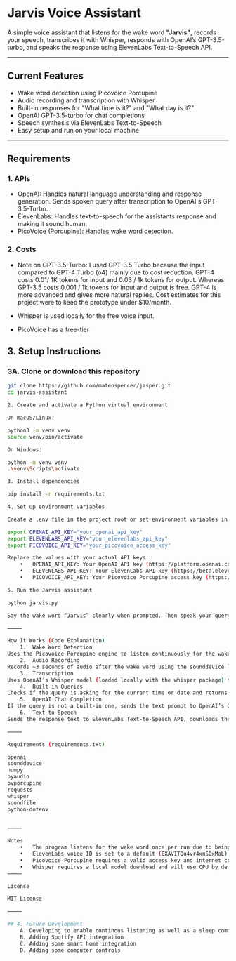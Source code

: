 # Jarvis Voice Assistant

A simple voice assistant that listens for the wake word **"Jarvis"**, records your speech, transcribes it with Whisper, responds with OpenAI’s GPT-3.5-turbo, and speaks the response using ElevenLabs Text-to-Speech API.

---

## Current Features

- Wake word detection using Picovoice Porcupine
- Audio recording and transcription with Whisper
- Built-in responses for "What time is it?" and "What day is it?"
- OpenAI GPT-3.5-turbo for chat completions
- Speech synthesis via ElevenLabs Text-to-Speech
- Easy setup and run on your local machine

---
## Requirements

### 1. APIs
- OpenAI: Handles natural language understanding and response generation. Sends spoken query after transcription to OpenAI's GPT-3.5-Turbo. 
- ElevenLabs: Handles text-to-speech for the assistants response and making it sound human. 
- PicoVoice (Porcupine): Handles wake word detection. 

### 2. Costs
- Note on GPT-3.5-Turbo: I used GPT-3.5 Turbo because the input compared to GPT-4 Turbo (o4) mainly due to cost reduction. GPT-4 costs 0.01/ 1K tokens for input and 0.03 / 1k tokens for output. Whereas GPT-3.5 costs 0.001 / 1k tokens for input and output is free. GPT-4 is more advanced and gives more natural replies. Cost estimates for this project were to keep the prototype under $10/month. 

- Whisper is used locally for the free voice input. 
- PicoVoice has a free-tier
 
## 3. Setup Instructions

### 3A. Clone or download this repository

```bash
git clone https://github.com/mateospencer/jasper.git
cd jarvis-assistant

2. Create and activate a Python virtual environment

On macOS/Linux:

python3 -m venv venv
source venv/bin/activate

On Windows:

python -m venv venv
.\venv\Scripts\activate

3. Install dependencies

pip install -r requirements.txt

4. Set up environment variables

Create a .env file in the project root or set environment variables in your shell:

export OPENAI_API_KEY="your_openai_api_key"
export ELEVENLABS_API_KEY="your_elevenlabs_api_key"
export PICOVOICE_API_KEY="your_picovoice_access_key"

Replace the values with your actual API keys:
	•	OPENAI_API_KEY: Your OpenAI API key (https://platform.openai.com/account/api-keys)
	•	ELEVENLABS_API_KEY: Your ElevenLabs API key (https://beta.elevenlabs.io/)
	•	PICOVOICE_API_KEY: Your Picovoice Porcupine access key (https://picovoice.ai/)

5. Run the Jarvis assistant

python jarvis.py

Say the wake word “Jarvis” clearly when prompted. Then speak your query or command.

⸻

How It Works (Code Explanation)
	1.	Wake Word Detection
Uses the Picovoice Porcupine engine to listen continuously for the wake word "jarvis". When detected, it activates the assistant.
	2.	Audio Recording
Records ~3 seconds of audio after the wake word using the sounddevice library at 16 kHz sample rate.
	3.	Transcription
Uses OpenAI’s Whisper model (loaded locally with the whisper package) to transcribe the recorded speech into text.
	4.	Built-in Queries
Checks if the query is asking for the current time or date and returns the appropriate response without calling OpenAI.
	5.	OpenAI Chat Completion
If the query is not a built-in one, sends the text prompt to OpenAI’s GPT-3.5-turbo API for a chat completion reply.
	6.	Text-to-Speech
Sends the response text to ElevenLabs Text-to-Speech API, downloads the audio stream, and plays it back via sounddevice.

⸻

Requirements (requirements.txt)

openai
sounddevice
numpy
pyaudio
pvporcupine
requests
whisper
soundfile
python-dotenv


⸻

Notes
	•	The program listens for the wake word once per run due to being a proof of concept; restart to listen again. This will change in the next version. 
	•	ElevenLabs voice ID is set to a default (EXAVITQu4vr4xnSDxMaL), you can replace it in the code with a voice ID of your choice.
	•	Picovoice Porcupine requires a valid access key and internet connection on first use.
	•	Whisper requires a local model download and will use CPU by default.
⸻

License

MIT License

⸻

## 4. Future Development
	A. Developing to enable continous listening as well as a sleep command.
	B. Adding Spotify API integration
	C. Adding some smart home integration
	D. Adding some computer controls
